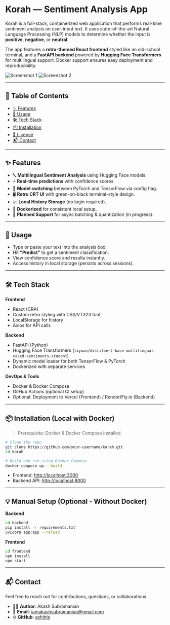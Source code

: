 # **Korah — Sentiment Analysis App**

Korah is a full-stack, containerized web application that performs real-time sentiment analysis on user-input text. It uses state-of-the-art Natural Language Processing (NLP) models to determine whether the input is **positive**, **negative**, or **neutral**.

The app features a **retro-themed React frontend** styled like an old-school terminal, and a **FastAPI backend** powered by **Hugging Face Transformers** for multilingual support. Docker support ensures easy deployment and reproducibility.

![Screenshot 1](https://github.com/your-username/korah/assets/example1.png)
![Screenshot 2](https://github.com/your-username/korah/assets/example2.png)

---

## 🔖 Table of Contents

* [✨ Features](#-features)
* [🚀 Usage](#-usage)
* [🛠️ Tech Stack](#-tech-stack)
* [📦 Installation](#-installation)
* [📄 License](#-license)
* [📬 Contact](#-contact)

---

## ✨ Features

* 🔤 **Multilingual Sentiment Analysis** using Hugging Face models.
* ⚡ **Real-time predictions** with confidence scores.
* 🧠 **Model switching** between PyTorch and TensorFlow via config flag.
* 🖥️ **Retro CRT UI** with green-on-black terminal-style design.
* 📈 **Local History Storage** (no login required).
* 🐳 **Dockerized** for consistent local setup.
* 🔁 **Planned Support** for async batching & quantization (in progress).

---

## 🚀 Usage

* Type or paste your text into the analysis box.
* Hit **“Predict”** to get a sentiment classification.
* View confidence score and results instantly.
* Access history in local storage (persists across sessions).

---

## 🛠️ Tech Stack

**Frontend**

* React (CRA)
* Custom retro styling with CSS/VT323 font
* LocalStorage for history
* Axios for API calls

**Backend**

* FastAPI (Python)
* Hugging Face Transformers (`lxyuan/distilbert-base-multilingual-cased-sentiments-student`)
* Dynamic model loader for both TensorFlow & PyTorch
* Dockerized with separate services

**DevOps & Tools**

* Docker & Docker Compose
* GitHub Actions (optional CI setup)
* Optional: Deployment to Vercel (Frontend) / Render/Fly.io (Backend)

---

## 📦 Installation (Local with Docker)

> Prerequisite: Docker & Docker Compose installed.

```bash
# Clone the repo
git clone https://github.com/your-username/korah.git
cd korah

# Build and run using Docker Compose
docker compose up --build
```

* Frontend: [http://localhost:3000](http://localhost:3000)
* Backend API: [http://localhost:8000](http://localhost:8000)

---

## 💡 Manual Setup (Optional - Without Docker)

**Backend**

```bash
cd backend
pip install -r requirements.txt
uvicorn app:app --reload
```

**Frontend**

```bash
cd frontend
npm install
npm start
```

---

## 📬 Contact

Feel free to reach out for contributions, questions, or collaborations:

* 🧑‍💻 **Author**: Akash Subramanian
* 📧 **Email**: [iamakashsubramanian@gmail.com](mailto:akashsubramanian.dev@gmail.com)
* 🌐 **GitHub**: [ashittis](https://github.com/ashittis)
